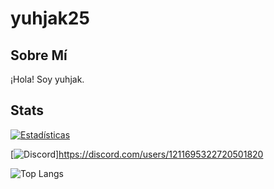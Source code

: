 # yuhjak25

## Sobre Mí
¡Hola! Soy yuhjak.

## Stats

[![Estadísticas](https://github-readme-stats.vercel.app/api?username=yuhjak25&show_icons=true&theme=react-dark)](https://github.com/yuhjak25)

[![Discord](https://img.shields.io/badge/Chat-Discord-blue?logo=discord&style=flat-square)]https://discord.com/users/1211695322720501820



![Top Langs](https://github-readme-stats.vercel.app/api/top-langs/?username=yuhjak25&layout=compact)
